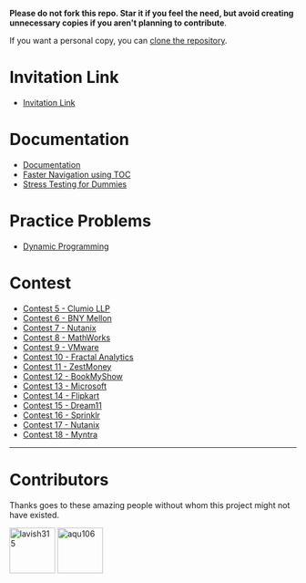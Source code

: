 **Please do not fork this repo. Star it if you feel the need, but avoid creating unnecessary copies if you aren't planning to contribute**.

If you want a personal copy, you can [clone the repository](https://help.github.com/en/github/creating-cloning-and-archiving-repositories/cloning-a-repository).

# Invitation Link
* [Invitation Link](invitation-link/invitation-link.md)

# Documentation
* [Documentation](documentation/documentation.md)
* [Faster Navigation using TOC](documentation/faster-navigation.md)
* [Stress Testing for Dummies](documentation/stress-testing.md)
 
# Practice Problems
* [Dynamic Programming](practice-problems/dp/atcoder/dp-atcoder.md)
 
# Contest
* [Contest 5 - Clumio LLP](clumio/set-1/clumio-set-1.md)
* [Contest 6 - BNY Mellon](bny-mellon/set-1/bny-mellon-set-1.md)
* [Contest 7 - Nutanix](nutanix/set-3/nutanix-set-3.md)
* [Contest 8 - MathWorks](mathworks/set-1/mathworks-set-1.md)
* [Contest 9 - VMware](vm-ware/set-1/vm-ware-set-1.md)
* [Contest 10 - Fractal Analytics](fractal/set-2/fractal-set-2.md)
* [Contest 11 - ZestMoney](zestmoney/set-1/zestmoney-set-1.md)
* [Contest 12 - BookMyShow](book-my-show/set-1/book-my-show-set-1.md)
* [Contest 13 - Microsoft](microsoft/set-1/microsoft-set-1.md)
* [Contest 14 - Flipkart](flipkart/set-1/flipkart-set-1.md)
* [Contest 15 - Dream11](dream11/set-1/dream11-set-1.md)
* [Contest 16 - Sprinklr](sprinklr/set-2/sprinklr-set-2.md)
* [Contest 17 - Nutanix](nutanix/set-4/nutanix-set-4.md)
* [Contest 18 - Myntra](myntra/set-1/myntra-set-1.md)

----

# Contributors
Thanks goes to these amazing people without whom this project might not have existed.

<a href="https://github.com/lavish315"><img src="https://avatars.githubusercontent.com/lavish315?v=3" title="lavish315" width="80" height="80"></a>
<a href="https://github.com/aqu106"><img src="https://avatars.githubusercontent.com/aqu106?v=3" title="aqu106" width="80" height="80"></a>


